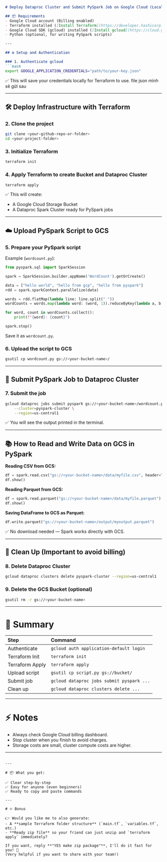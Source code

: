 

```markdown
# Deploy Dataproc Cluster and Submit PySpark Job on Google Cloud (Local Setup)

## 📦 Requirements
- Google Cloud account (Billing enabled)
- Terraform installed ([Install Terraform](https://developer.hashicorp.com/terraform/tutorials/aws-get-started/install-cli))
- Google Cloud SDK (gcloud) installed ([Install gcloud](https://cloud.google.com/sdk/docs/install))
- Python (optional, for writing PySpark scripts)

---

## ⚙️ Setup and Authentication

### 1. Authenticate gcloud
```bash
export GOOGLE_APPLICATION_CREDENTIALS="path/to/your-key.json" 
```
✅ This will save your credentials locally for Terraform to use.
file json mình sẽ gửi sau 

---

## 🛠 Deploy Infrastructure with Terraform

### 2. Clone the project
```bash
git clone <your-github-repo-or-folder>
cd <your-project-folder>
```

### 3. Initialize Terraform
```bash
terraform init
```

### 4. Apply Terraform to create Bucket and Dataproc Cluster
```bash
terraform apply
```
✅ This will create:
- A Google Cloud Storage Bucket
- A Dataproc Spark Cluster ready for PySpark jobs

---

## ☁️ Upload PySpark Script to GCS

### 5. Prepare your PySpark script
Example (`wordcount.py`):
```python
from pyspark.sql import SparkSession

spark = SparkSession.builder.appName('WordCount').getOrCreate()

data = ["hello world", "hello from gcp", "hello from pyspark"]
rdd = spark.sparkContext.parallelize(data)

words = rdd.flatMap(lambda line: line.split(" "))
wordCounts = words.map(lambda word: (word, 1)).reduceByKey(lambda a, b: a + b)

for word, count in wordCounts.collect():
    print(f"{word}: {count}")

spark.stop()
```

Save it as `wordcount.py`.

### 6. Upload the script to GCS
```bash
gsutil cp wordcount.py gs://<your-bucket-name>/
```

---

## 🚀 Submit PySpark Job to Dataproc Cluster

### 7. Submit the job
```bash
gcloud dataproc jobs submit pyspark gs://<your-bucket-name>/wordcount.py \
    --cluster=pyspark-cluster \
    --region=us-central1
```

✅ You will see the output printed in the terminal.

---

## 📚 How to Read and Write Data on GCS in PySpark

**Reading CSV from GCS:**
```python
df = spark.read.csv("gs://<your-bucket-name>/data/myfile.csv", header=True, inferSchema=True)
df.show()
```

**Reading Parquet from GCS:**
```python
df = spark.read.parquet("gs://<your-bucket-name>/data/myfile.parquet")
df.show()
```

**Saving DataFrame to GCS as Parquet:**
```python
df.write.parquet("gs://<your-bucket-name>/output/myoutput.parquet")
```

✅ No download needed — Spark works directly with GCS.

---

## 🧹 Clean Up (Important to avoid billing)

### 8. Delete Dataproc Cluster
```bash
gcloud dataproc clusters delete pyspark-cluster --region=us-central1
```

### 9. Delete the GCS Bucket (optional)
```bash
gsutil rm -r gs://<your-bucket-name>
```

---

# 🎯 Summary

| Step | Command |
|:-----|:--------|
| Authenticate | `gcloud auth application-default login` |
| Terraform Init | `terraform init` |
| Terraform Apply | `terraform apply` |
| Upload script | `gsutil cp script.py gs://bucket/` |
| Submit job | `gcloud dataproc jobs submit pyspark ...` |
| Clean up | `gcloud dataproc clusters delete ...` |

---

# ⚡ Notes
- Always check Google Cloud billing dashboard.
- Stop cluster when you finish to avoid charges.
- Storage costs are small, cluster compute costs are higher.

---
```

---

# 📦 What you get:

✅ Clear step-by-step  
✅ Easy for anyone (even beginners)  
✅ Ready to copy and paste commands

---

# 🔥 Bonus

👉 Would you like me to also generate:
- A **sample Terraform folder structure** (`main.tf`, `variables.tf`, etc.)
- **Ready zip file** so your friend can just unzip and `terraform apply` immediately?

If you want, reply **"YES make zip package"**, I'll do it fast for you! 🚀  
(Very helpful if you want to share with your team!)
